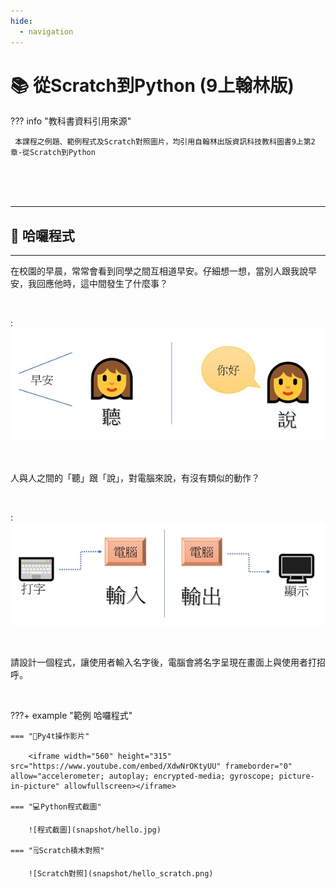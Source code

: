 ```yaml
---
hide:
  - navigation
---
```


# 📚 從Scratch到Python (9上翰林版)



??? info "教科書資料引用來源"

     本課程之例題、範例程式及Scratch對照圖片，均引用自翰林出版資訊科技教科圖書9上第2章-從Scratch到Python


<br/><br/><br/>

----------------------------

##  📕 哈囉程式

----------------------------

在校園的早晨，常常會看到同學之間互相道早安。仔細想一想，當別人跟我說早安，我回應他時，這中間發生了什麼事？

<br/>

: ![打招呼](listen_and_say.jpg)

<br/>

人與人之間的「聽」跟「說」，對電腦來說，有沒有類似的動作？

<br/>

: ![輸入輸出](input_output.jpg)

<br/>

請設計一個程式，讓使用者輸入名字後，電腦會將名字呈現在畫面上與使用者打招呼。

<br/>


???+ example "範例 哈囉程式"




    === "🎦Py4t操作影片"
    
        <iframe width="560" height="315" src="https://www.youtube.com/embed/XdwNrOKtyUU" frameborder="0" allow="accelerometer; autoplay; encrypted-media; gyroscope; picture-in-picture" allowfullscreen></iframe>

    === "💻Python程式截圖"

        ![程式截圖](snapshot/hello.jpg)

    === "🗒️Scratch積木對照"

        ![Scratch對照](snapshot/hello_scratch.png)


<br/><br/><br/>

